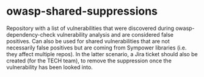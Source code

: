 # owasp-shared-suppressions

Repository with a list of vulnerabilities that were discovered during owasp-dependency-check vulnerability analysis and are considered false positives. Can also be used for shared vulnerabilities that are not necessarily false positives but are coming from Sympower libraries (i.e. they affect multiple repos). In the latter scenario, a Jira ticket should also be created (for the TECH team), to remove the suppression once the vulnerability has been looked into. 
